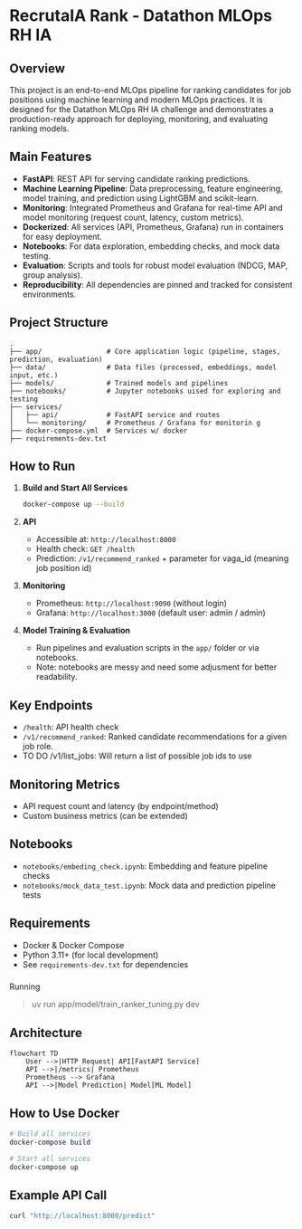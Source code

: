 # RecrutaIA Rank - Datathon MLOps RH IA

## Overview

This project is an end-to-end MLOps pipeline for ranking candidates for job positions using machine learning and modern MLOps practices. It is designed for the Datathon MLOps RH IA challenge and demonstrates a production-ready approach for deploying, monitoring, and evaluating ranking models.

## Main Features

- **FastAPI**: REST API for serving candidate ranking predictions.
- **Machine Learning Pipeline**: Data preprocessing, feature engineering, model training, and prediction using LightGBM and scikit-learn.
- **Monitoring**: Integrated Prometheus and Grafana for real-time API and model monitoring (request count, latency, custom metrics).
- **Dockerized**: All services (API, Prometheus, Grafana) run in containers for easy deployment.
- **Notebooks**: For data exploration, embedding checks, and mock data testing.
- **Evaluation**: Scripts and tools for robust model evaluation (NDCG, MAP, group analysis).
- **Reproducibility**: All dependencies are pinned and tracked for consistent environments.

## Project Structure

```
.
├── app/                # Core application logic (pipeline, stages, prediction, evaluation)
├── data/               # Data files (processed, embeddings, model input, etc.)
├── models/             # Trained models and pipelines
├── notebooks/          # Jupyter notebooks uised for exploring and testing
├── services/
│   ├── api/            # FastAPI service and routes
│   └── monitoring/     # Prometheus / Grafana for monitorin g
├── docker-compose.yml  # Services w/ docker
├── requirements-dev.txt    
```

## How to Run

1. **Build and Start All Services**  
   ```bash
   docker-compose up --build
   ```

2. **API**  
   - Accessible at: `http://localhost:8000`
   - Health check: `GET /health`
   - Prediction: `/v1/recommend_ranked` + parameter for vaga_id (meaning job position id)

3. **Monitoring**  
   - Prometheus: `http://localhost:9090` (without login)
   - Grafana: `http://localhost:3000` (default user: admin / admin)

4. **Model Training & Evaluation**  
   - Run pipelines and evaluation scripts in the `app/` folder or via notebooks.
   * Note: notebooks are messy and need some adjusment for better readability.

## Key Endpoints

- `/health`: API health check
- `/v1/recommend_ranked`: Ranked candidate recommendations for a given job role.
- TO DO /v1/list_jobs: Will return a list of possible job ids to use

## Monitoring Metrics

- API request count and latency (by endpoint/method)
- Custom business metrics (can be extended)

## Notebooks

- `notebooks/embeding_check.ipynb`: Embedding and feature pipeline checks
- `notebooks/mock_data_test.ipynb`: Mock data and prediction pipeline tests

## Requirements

- Docker & Docker Compose
- Python 3.11+ (for local development)
- See `requirements-dev.txt` for dependencies


### 

Running

> uv run app/model/train_ranker_tuning.py dev

## Architecture

```mermaid
flowchart TD
    User -->|HTTP Request| API[FastAPI Service]
    API -->|/metrics| Prometheus
    Prometheus --> Grafana
    API -->|Model Prediction| Model[ML Model]
```

## How to Use Docker

```bash
# Build all services 
docker-compose build

# Start all services
docker-compose up

```

## Example API Call

```bash
curl "http://localhost:8000/predict"
```

